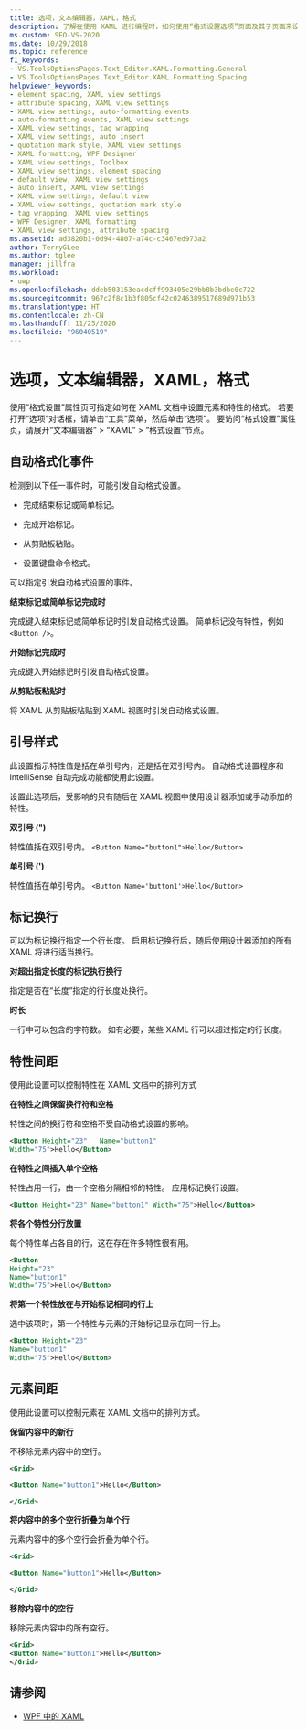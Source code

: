 ```yaml
---
title: 选项，文本编辑器，XAML，格式
description: 了解在使用 XAML 进行编程时，如何使用“格式设置选项”页面及其子页面来设置代码编辑器中的代码格式设置选项。
ms.custom: SEO-VS-2020
ms.date: 10/29/2018
ms.topic: reference
f1_keywords:
- VS.ToolsOptionsPages.Text_Editor.XAML.Formatting.General
- VS.ToolsOptionsPages.Text_Editor.XAML.Formatting.Spacing
helpviewer_keywords:
- element spacing, XAML view settings
- attribute spacing, XAML view settings
- XAML view settings, auto-formatting events
- auto-formatting events, XAML view settings
- XAML view settings, tag wrapping
- XAML view settings, auto insert
- quotation mark style, XAML view settings
- XAML formatting, WPF Designer
- XAML view settings, Toolbox
- XAML view settings, element spacing
- default view, XAML view settings
- auto insert, XAML view settings
- XAML view settings, default view
- XAML view settings, quotation mark style
- tag wrapping, XAML view settings
- WPF Designer, XAML formatting
- XAML view settings, attribute spacing
ms.assetid: ad3820b1-0d94-4807-a74c-c3467ed973a2
author: TerryGLee
ms.author: tglee
manager: jillfra
ms.workload:
- uwp
ms.openlocfilehash: ddeb503153eacdcff993405e29bb8b3bdbe0c722
ms.sourcegitcommit: 967c2f8c1b3f805cf42c0246389517689d971b53
ms.translationtype: HT
ms.contentlocale: zh-CN
ms.lasthandoff: 11/25/2020
ms.locfileid: "96040519"
---
```

# <a name="options-text-editor-xaml-formatting"></a>选项，文本编辑器，XAML，格式

使用“格式设置”属性页可指定如何在 XAML 文档中设置元素和特性的格式。 若要打开“选项”对话框，请单击“工具”菜单，然后单击“选项”。 要访问“格式设置”属性页，请展开“文本编辑器” > “XAML” > “格式设置”节点。

## <a name="auto-formatting-events"></a>自动格式化事件

检测到以下任一事件时，可能引发自动格式设置。

- 完成结束标记或简单标记。

- 完成开始标记。

- 从剪贴板粘贴。

- 设置键盘命令格式。

可以指定引发自动格式设置的事件。

**结束标记或简单标记完成时**

完成键入结束标记或简单标记时引发自动格式设置。 简单标记没有特性，例如 `<Button />`。

**开始标记完成时**

完成键入开始标记时引发自动格式设置。

**从剪贴板粘贴时**

将 XAML 从剪贴板粘贴到 XAML 视图时引发自动格式设置。

## <a name="quotation-mark-style"></a>引号样式

此设置指示特性值是括在单引号内，还是括在双引号内。 自动格式设置程序和 IntelliSense 自动完成功能都使用此设置。

设置此选项后，受影响的只有随后在 XAML 视图中使用设计器添加或手动添加的特性。

**双引号 (")**

特性值括在双引号内。
`<Button Name="button1">Hello</Button>`

**单引号 (')**

特性值括在单引号内。
`<Button Name='button1'>Hello</Button>`

## <a name="tag-wrapping"></a>标记换行

可以为标记换行指定一个行长度。 启用标记换行后，随后使用设计器添加的所有 XAML 将进行适当换行。

**对超出指定长度的标记执行换行**

指定是否在“长度”指定的行长度处换行。

**时长**

一行中可以包含的字符数。 如有必要，某些 XAML 行可以超过指定的行长度。

## <a name="attribute-spacing"></a>特性间距

使用此设置可以控制特性在 XAML 文档中的排列方式

**在特性之间保留换行符和空格**

特性之间的换行符和空格不受自动格式设置的影响。

```xml
<Button Height="23"   Name="button1"
Width="75">Hello</Button>
```

**在特性之间插入单个空格**

特性占用一行，由一个空格分隔相邻的特性。 应用标记换行设置。

```xml
<Button Height="23" Name="button1" Width="75">Hello</Button>
```

**将各个特性分行放置**

每个特性单占各自的行，这在存在许多特性很有用。

```xml
<Button
Height="23"
Name="button1"
Width="75">Hello</Button>
```

**将第一个特性放在与开始标记相同的行上**

选中该项时，第一个特性与元素的开始标记显示在同一行上。

```xml
<Button Height="23"
Name="button1"
Width="75">Hello</Button>
```

## <a name="element-spacing"></a>元素间距

使用此设置可以控制元素在 XAML 文档中的排列方式。

**保留内容中的新行**

不移除元素内容中的空行。

```xml
<Grid>

<Button Name="button1">Hello</Button>

</Grid>
```

**将内容中的多个空行折叠为单个行**

元素内容中的多个空行会折叠为单个行。

```xml
<Grid>

<Button Name="button1">Hello</Button>

</Grid>
```

**移除内容中的空行**

移除元素内容中的所有空行。

```xml
<Grid>
<Button Name="button1">Hello</Button>
</Grid>
```

## <a name="see-also"></a>请参阅

- [WPF 中的 XAML](/dotnet/framework/wpf/advanced/xaml-in-wpf)
